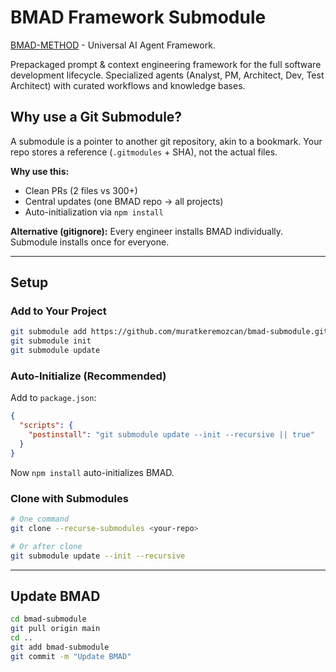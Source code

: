 # BMAD Framework Submodule

[BMAD-METHOD](https://github.com/bmad-code-org/BMAD-METHOD) - Universal AI Agent Framework.

Prepackaged prompt & context engineering framework for the full software development lifecycle. Specialized agents (Analyst, PM, Architect, Dev, Test Architect) with curated workflows and knowledge bases.

## Why use a Git Submodule?

A submodule is a pointer to another git repository, akin to a bookmark. Your repo stores a reference (`.gitmodules` + SHA), not the actual files.

**Why use this:**

- Clean PRs (2 files vs 300+)
- Central updates (one BMAD repo → all projects)
- Auto-initialization via `npm install`

**Alternative (gitignore):** Every engineer installs BMAD individually. Submodule installs once for everyone.

---

## Setup

### Add to Your Project

```bash
git submodule add https://github.com/muratkeremozcan/bmad-submodule.git bmad-submodule
git submodule init
git submodule update
```

### Auto-Initialize (Recommended)

Add to `package.json`:

```json
{
  "scripts": {
    "postinstall": "git submodule update --init --recursive || true"
  }
}
```

Now `npm install` auto-initializes BMAD.

### Clone with Submodules

```bash
# One command
git clone --recurse-submodules <your-repo>

# Or after clone
git submodule update --init --recursive
```

---

## Update BMAD

```bash
cd bmad-submodule
git pull origin main
cd ..
git add bmad-submodule
git commit -m "Update BMAD"
```
